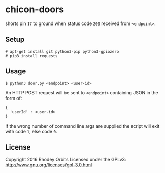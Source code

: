 # chicon-doors

shorts pin `17` to ground when status code `200` received from `<endpoint>`.


## Setup
```
# apt-get install git python3-pip python3-gpiozero
# pip3 install requests
```


## Usage
```
$ python3 door.py <endpoint> <user-id>
```

An HTTP POST request will be sent to `<endpoint>` containing JSON in the form of:
```
{
  'userId' : <user-id>
}
```

If the wrong number of command line args are supplied the script will exit with code `1`, else code `0`.


## License
Copyright 2016 Rhodey Orbits
Licensed under the GPLv3: http://www.gnu.org/licenses/gpl-3.0.html

